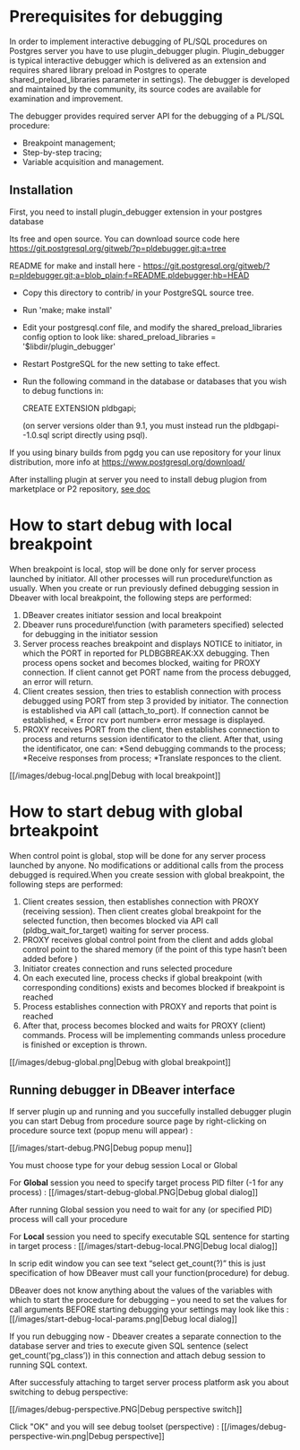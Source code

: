 # Prerequisites for debugging
In order to implement interactive debugging of PL/SQL procedures on Postgres server you have to use plugin_debugger plugin. Plugin_debugger is typical interactive debugger which is delivered as an extension and requires shared library preload in Postgres to operate shared_preload_libraries parameter in settings). The debugger is developed and maintained by the community, its source codes are available for examination and improvement.
 
The debugger provides required server API for the debugging of a PL/SQL procedure:

* Breakpoint management;
* Step-by-step tracing;
* Variable acquisition and management.

Installation
------------

First, you need to install plugin_debugger extension in your postgres database 

Its free and open source. You can download source code here https://git.postgresql.org/gitweb/?p=pldebugger.git;a=tree

README for make and install here - https://git.postgresql.org/gitweb/?p=pldebugger.git;a=blob_plain;f=README.pldebugger;hb=HEAD

* Copy this directory to contrib/ in your PostgreSQL source tree.
* Run 'make; make install'
* Edit your postgresql.conf file, and modify the shared_preload_libraries config option to look like:
  shared_preload_libraries = '$libdir/plugin_debugger'
* Restart PostgreSQL for the new setting to take effect.
* Run the following command in the database or databases that you wish to
  debug functions in:

  CREATE EXTENSION pldbgapi;

  (on server versions older than 9.1, you must instead run the pldbgapi--1.0.sql
  script directly using psql).

If you using binary builds from pgdg you can use repository for your linux distribution, more info at  https://www.postgresql.org/download/

After installing plugin at server you need to install debug plugion from marketplace or P2 repository, [see doc](https://github.com/dbeaver/dbeaver/wiki/Optional-extensions)

# How to start debug with local breakpoint
When breakpoint is local, stop will be done only for server process launched by initiator. All other processes will run procedure\function as usually. When you create or run previously defined debugging session in Dbeaver with local breakpoint, the following steps are performed:
1. DBeaver creates initiator session and local breakpoint
1. Dbeaver runs procedure\function (with parameters specified) selected for debugging in the initiator session  
1. Server process reaches breakpoint and displays NOTICE to initiator, in which the PORT in reported for PLDBGBREAK:XX debugging. Then process opens socket and becomes blocked, waiting for PROXY connection. If client cannot get PORT name from the process debugged, an error will return.
1. Client creates session, then tries to establish connection with process debugged using PORT from step 3 provided by initiator. The connection is established via API call (attach_to_port). If connection cannot be established, « Error rcv port number» error message is displayed.
1. PROXY receives PORT from the client, then establishes connection to process and returns session identificator to the client. After that, using the identificator, one can:
*Send debugging commands to the process;
*Receive responses from process;
*Translate responces to the client.

[[/images/debug-local.png|Debug with local breakpoint]]

# How to start debug with global brteakpoint

When control point is global, stop will be done for any server process launched by anyone. No modifications or additional calls from the process debugged is required.When you create session with global breakpoint, the following steps are performed:

1. Client creates session, then establishes connection with PROXY (receiving session). Then client creates global breakpoint  for the selected function, then becomes blocked via API call (pldbg_wait_for_target) waiting for server process.
1. PROXY receives global control point from the client and adds global control point to the shared memory (if the point of this type hasn’t been added before )
1. Initiator creates connection and runs selected procedure
1. On each executed line, process checks if global breakpoint (with corresponding conditions) exists and becomes blocked if breakpoint is reached
1. Process establishes connection with PROXY and reports that point is reached
1. After that, process becomes blocked and waits for PROXY (client) commands. Process will be implementing commands unless procedure is finished or exception is thrown. 

[[/images/debug-global.png|Debug with global breakpoint]]

Running debugger in DBeaver interface
------------
If server plugin up and running and you succefully installed debugger plugin you can start Debug from procedure source page by right-clicking on procedure source text (popup menu will appear) :

[[/images/start-debug.PNG|Debug popup menu]]

You must choose type for your debug session Local or Global

For **Global** session you need to specify target process PID filter (-1 for any process) : 
[[/images/start-debug-global.PNG|Debug global dialog]]

After running Global session you need to wait for any (or specified PID) process will call your procedure

For **Local** session you need to specify executable SQL sentence for starting in target process : 
[[/images/start-debug-local.PNG|Debug local dialog]]

In scrip edit window you can see text “select get_count(?)” this is just specification of how DBeaver must call your function(procedure) for debug. 

DBeaver does not know anything about the values of the variables with which to start the procedure for debugging – you need to set the values for call arguments BEFORE starting debugging your settings may look like this  :
[[/images/start-debug-local-params.png|Debug local dialog]]

If you run debugging now - Dbeaver creates a separate connection to the database server and tries to execute given SQL sentence (select get_count(‘pg_class’)) in this connection and attach debug session to running SQL context.

After successfuly attaching to target server process platform ask you about switching to debug perspective:

[[/images/debug-perspective.PNG|Debug perspective switch]]

Click "OK" and you will see debug toolset (perspective) :
[[/images/debug-perspective-win.png|Debug perspective]]
